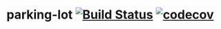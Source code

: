 # parking-lot [![Build Status](https://travis-ci.com/azbshiri/parking-lot.svg?token=1dbZM2CNEGcT8cVBF1Eg&branch=master)](https://travis-ci.com/azbshiri/parking-lot) [![codecov](https://codecov.io/gh/azbshiri/parking-lot/branch/master/graph/badge.svg?token=Vm1vbtp4dW)](https://codecov.io/gh/azbshiri/parking-lot)
